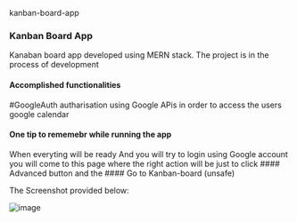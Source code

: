 kanban-board-app
### Kanban Board App

Kanaban board app developed using MERN stack. The project is in the process of development

#### Accomplished functionalities
#GoogleAuth autharisation using Google APis in order to access the users google calendar

#### One tip to rememebr while running the app
When everyting will be ready And you will try to login using Google account you will come to this page where the right action will be just to click #### Advanced button and the #### Go to Kanban-board (unsafe)

The Screenshot provided below:

![image](https://user-images.githubusercontent.com/38074109/208378203-06eb6460-d232-451a-80e5-9e8e9f752d58.png)


